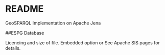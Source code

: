 # README #

GeoSPARQL Implementation on Apache Jena

##ESPG Database

Licencing and size of file.
Embedded option or 
See Apache SIS pages for details.